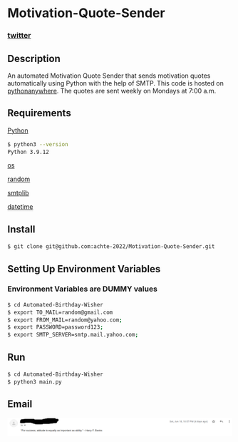 # Motivation-Quote-Sender

### [twitter](https://twitter.com/achte_te)

## Description

An automated Motivation Quote Sender that sends motivation quotes automatically using Python with the help of SMTP. This code is hosted on [pythonanywhere](https://www.pythonanywhere.com). The quotes are sent weekly on Mondays at 7:00 a.m.

## Requirements

[Python](https://www.python.org/)

```sh
$ python3 --version
Python 3.9.12
```

[os](https://docs.python.org/3/library/os.html)

[random](https://docs.python.org/3/library/random.html)

[smtplib](https://docs.python.org/3/library/smtplib.html)

[datetime](https://docs.python.org/3/library/datetime.html)


## Install

```sh
$ git clone git@github.com:achte-2022/Motivation-Quote-Sender.git
```

## Setting Up Environment Variables 

### Environment Variables are DUMMY values

```sh
$ cd Automated-Birthday-Wisher
$ export TO_MAIL=random@gmail.com
$ export FROM_MAIL=random@yahoo.com;
$ export PASSWORD=password123;
$ export SMTP_SERVER=smtp.mail.yahoo.com;
```

## Run

```sh
$ cd Automated-Birthday-Wisher
$ python3 main.py
```

## Email
![](images/email.png)
